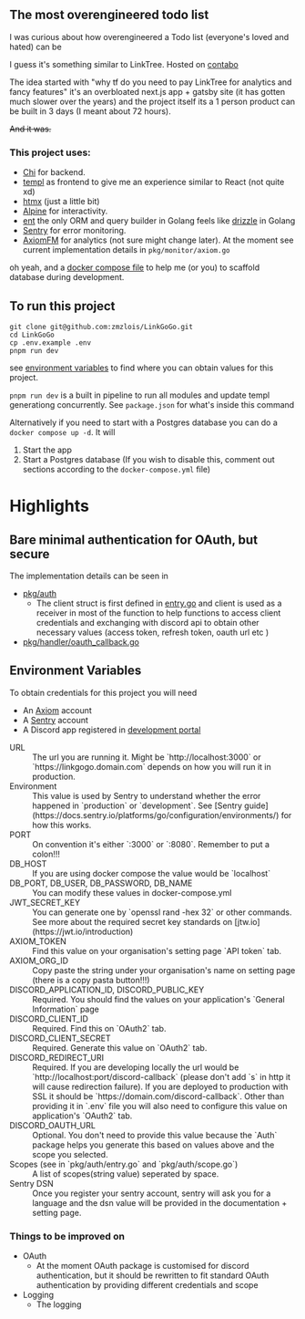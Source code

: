 ## The most overengineered todo list

I was curious about how overengineered a Todo list (everyone's loved and hated) can be

I guess it's something similar to LinkTree. Hosted on [contabo](https://contabo.com/)

The idea started with "why tf do you need to pay LinkTree for analytics and fancy features" it's an overbloated next.js app + gatsby site (it has gotten much slower over the years) and the project itself its a 1 person product can be built in 3 days (I meant about 72 hours).

~~And it was.~~

### This project uses:

- [Chi](https://go-chi.io/#/) for backend.
- [templ](https://templ.guide/) as frontend to give me an experience similar to React (not quite xd)
- [htmx](https://htmx.org/) (just a little bit)
- [Alpine](https://alpinejs.dev/) for interactivity.
- [ent](https://entgo.io/) the only ORM and query builder in Golang feels like [drizzle](https://orm.drizzle.team/) in Golang
- [Sentry](https://docs.gofiber.io/contrib/fibersentry/) for error monitoring.
- [AxiomFM](https://axiom.co) for analytics (not sure might change later). At the moment see current implementation details in `pkg/monitor/axiom.go`

oh yeah, and a [docker compose file](docker-compose.yml) to help me (or you) to scaffold database during development.


## To run this project

```golang
git clone git@github.com:zmzlois/LinkGoGo.git
cd LinkGoGo
cp .env.example .env 
pnpm run dev
```
see [environment variables](#environment-variables) to find where you can obtain values for this project.

`pnpm run dev` is a built in pipeline to run all modules and update templ generationg concurrently. See `package.json` for what's inside this command

Alternatively if you need to start with a Postgres database you can do a `docker compose up -d`. It will 

1. Start the app 
2. Start a Postgres database (If you wish to disable this, comment out sections according to the `docker-compose.yml` file)


# Highlights

## Bare minimal authentication for OAuth, but secure 
The implementation details can be seen in 
- [pkg/auth](./pkg/auth) 
    - The client struct is first defined in [entry.go](./pkg/auth/entry.go) and client is used as a receiver in most of the function to help functions to access client credentials and exchanging with discord api to obtain other necessary values (access token, refresh token, oauth url etc )
- [pkg/handler/oauth_callback.go](./pkg/handler/oauth_callback.go)


## Environment Variables 

To obtain credentials for this project you will need 
- An [Axiom](https://app.axiom.io) account
- A [Sentry](https://sentry.io) account
- A Discord app registered in [development portal](https://discord.com/developers/applications)

<dl>
 <dt> URL
 <dd> The url you are running it. Might be `http://localhost:3000` or `https://linkgogo.domain.com` depends on how you will run it in production.
 <dt> Environment
 <dd> This value is used by Sentry to understand whether the error happened in `production` or `development`. See [Sentry guide](https://docs.sentry.io/platforms/go/configuration/environments/) for how this works.
 <dt>PORT</dt>
 <dd>On convention it's either `:3000` or `:8080`. Remember to put a colon!!!
 <dt>DB_HOST
 <dd>If you are using docker compose the value would be `localhost`
 <dt>DB_PORT, DB_USER, DB_PASSWORD, DB_NAME
 <dd>You can modify these values in docker-compose.yml
 <dt>JWT_SECRET_KEY
 <dd>You can generate one by `openssl rand -hex 32` or other commands. See more about the required secret key standards on [jtw.io](https://jwt.io/introduction)
 <dt>AXIOM_TOKEN 
 <dd>Find this value on your organisation's setting page `API token` tab.
 <dt>AXIOM_ORG_ID
 <dd>Copy paste the string under your organisation's name on setting page (there is a copy pasta button!!!)
 <dt>DISCORD_APPLICATION_ID, DISCORD_PUBLIC_KEY
 <dd>Required. You should find the values on your application's `General Information` page
 <dt>DISCORD_CLIENT_ID
 <dd>Required. Find this on `OAuth2` tab. 
 <dt>DISCORD_CLIENT_SECRET
 <dd> Required. Generate this value on `OAuth2` tab. 
 <dt>DISCORD_REDIRECT_URI
 <dd>Required. If you are developing locally the url would be `http://localhost:port/discord-callback` (please don't add `s` in http it will cause redirection failure). If you are deployed to production with SSL it should be `https://domain.com/discord-callback`. Other than providing it in `.env` file you will also need to configure this value on application's `OAuth2` tab. 
 <dt>DISCORD_OAUTH_URL
 <dd>Optional. You don't need to provide this value because the `Auth` package helps you generate this based on values above and the scope you selected. 
 <dt>Scopes (see in `pkg/auth/entry.go` and `pkg/auth/scope.go`)
 <dd> A list of scopes(string value) seperated by space. 
 <dt>Sentry DSN
 <dd>Once you register your sentry account, sentry will ask you for a language and the dsn value will be provided in the documentation + setting page. 
</dl>



### Things to be improved on 

- OAuth
  - At the moment OAuth package is customised for discord authentication, but it should be rewritten to fit standard OAuth authentication by providing different credentials and scope
- Logging
  - The logging 


